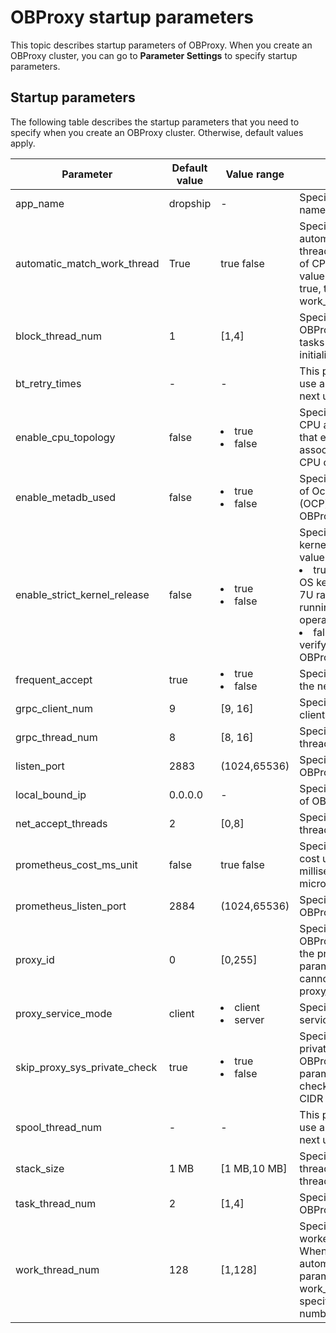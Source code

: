 # OBProxy startup parameters

This topic describes startup parameters of OBProxy. When you create an OBProxy cluster, you can go to **Parameter Settings** to specify startup parameters.

## Startup parameters

The following table describes the startup parameters that you need to specify when you create an OBProxy cluster. Otherwise, default values apply.

|          Parameter           |    Default value    |                                                Value range                                                |                                                                                                                                                                                              Description                                                                                                                                                                                              |
|------------------------------|---------------------|-----------------------------------------------------------------------------------------------------------|-------------------------------------------------------------------------------------------------------------------------------------------------------------------------------------------------------------------------------------------------------------------------------------------------------------------------------------------------------------------------------------------------------|
| app_name                     | dropship            | -                                                                                                         | Specifies the application name of the OBProxy service.                                                                                                                                                                                                                                                                                                                                                |
| automatic_match_work_thread  | True                | true false                                                                                | Specifies whether to automatically create worker threads based on the number of CPU cores. If you set the value of this parameter to true, the upper limit of work_thread_num applies.                                                                                                                                                                                                                |
| block_thread_num             | 1                   | [1,4]                                                                                                   | Specifies the number of OBProxy threads for blocking tasks and is used for thread initialization.                                                                                                                                                                                                                                                                                                     |
| bt_retry_times               | -                   | -                                                                                                         | This parameter is no longer in use and will be removed in the next update.                                                                                                                                                                                                                                                                                                                            |
| enable_cpu_topology          | false               | <li>true   </li><li> false   </li>    | Specifies whether to enable CPU affinity, which means that each worker thread is associated with a different CPU core.                                                                                                                                                                                                                                                                                |
| enable_metadb_used           | false               | <li> true</li>  <li> false</li>       | Specifies whether the MetaDB of OceanBase Cloud Platform (OCP) is accessible when OBProxy is running.                                                                                                                                                                                                                                                                                                 |
| enable_strict_kernel_release | false               | <li> true </li>  <li> false </li>      | Specifies whether the OS kernel is to be verified.  Valid values: <li> true: specifies to verify the OS kernel only on 5U, 6U, and 7U rackmount servers running on the RedHat operating system.  </li> <li> false: specifies not to verify the OS kernel, but the OBProxy may be unstable.  </li>  |
| frequent_accept              | true                | <li> true</li>   <li> false </li>      | Specifies whether to initialize the net accept parameter.                                                                                                                                                                                                                                                                                                                                             |
| grpc_client_num              | 9                   |[9, 16]                                                                                                 | Specifies the number of gRPC clients.                                                                                                                                                                                                                                                                                                                                                                 |
| grpc_thread_num              | 8                   | [8, 16]                                                                                                 | Specifies the number of gRPC threads.                                                                                                                                                                                                                                                                                                                                                                 |
| listen_port                  | 2883                | (1024,65536)                                                                                              | Specifies the listening port of OBProxy.                                                                                                                                                                                                                                                                                                                                                              |
| local_bound_ip               | 0.0.0.0             | -                                                                                                         | Specifies the local IP address of OBProxy.                                                                                                                                                                                                                                                                                                                                                            |
| net_accept_threads           | 2                   | [0,8]                                                                                                   | Specifies the number of threads for net accept tasks.                                                                                                                                                                                                                                                                                                                                                 |
| prometheus_cost_ms_unit      | false               | true false                                                                                | Specifies whether to set the cost unit of Prometheus to milliseconds. Default value: microseconds.                                                                                                                                                                                                                                                                                                    |
| prometheus_listen_port       | 2884                | (1024,65536)                                                                                              | Specifies the listening port of OBProxy Prometheus.                                                                                                                                                                                                                                                                                                                                                   |
| proxy_id                     | 0                   | [0,255]                                                                                                 | Specifies the ID of an OBProxy. When the value of the proxy_service_mode parameter is set to server, you cannot set the value of the proxy_id parameter to 0.                                                                                                                                                                                                                                         |
| proxy_service_mode           | client              | <li> client </li><li>  server </li>   | Specifies the deployment and service mode of OBProxy.                                                                                                                                                                                                                                                                                                                                                 |
| skip_proxy_sys_private_check | true                | <li> true   </li><li> false </li>      | Specifies whether to skip private CIDR blocks during the OBProxy check. If this parameter is set to true, the check is passed when private CIDR blocks are used.                                                                                                                                                                                                                                      |
| spool_thread_num             | -                   | -                                                                                                         | This parameter is no longer in use and will be removed in the next update.                                                                                                                                                                                                                                                                                                                            |
| stack_size                   | 1 MB                | [1 MB,10 MB]                                                                                            | Specifies the size of the thread stack and is used for thread creation.                                                                                                                                                                                                                                                                                                                               |
| task_thread_num              | 2                   | [1,4]                                                                                                   | Specifies the number of OBProxy threads for tasks.                                                                                                                                                                                                                                                                                                                                                    |
| work_thread_num              | 128                 | [1,128]                                                                                                 | Specifies the number of worker threads of OBProxy.  When the value of the automatic_match_work_thread parameter is set to true, the work_thread_num parameter specifies the maximum number of worker threads.                                                                                                                                                                         |
